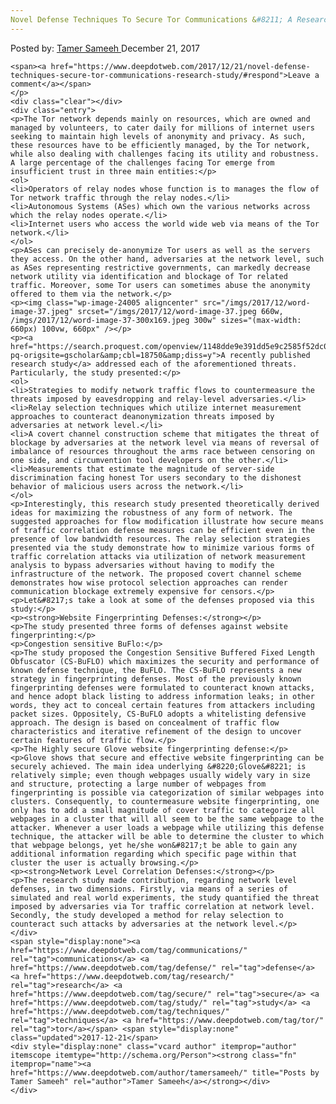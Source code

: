 ```yaml
---
Novel Defense Techniques To Secure Tor Communications &#8211; A Research Study
---
```

<article class="post-listing post-24002 post type-post status-publish format-standard has-post-thumbnail hentry  tag-communications tag-defense tag-research tag-secure tag-study tag-techniques 
    <div class="post-inner">
        <span>Posted by: <a href="https://www.deepdotweb.com/author/tamersameeh/" title="">Tamer Sameeh </a></span>
    <span>December 21, 2017</span>
    
    <span><a href="https://www.deepdotweb.com/2017/12/21/novel-defense-techniques-secure-tor-communications-research-study/#respond">Leave a comment</a></span>
    </p>
    <div class="clear"></div>
    <div class="entry">
    <p>The Tor network depends mainly on resources, which are owned and managed by volunteers, to cater daily for millions of internet users seeking to maintain high levels of anonymity and privacy. As such, these resources have to be efficiently managed, by the Tor network, while also dealing with challenges facing its utility and robustness. A large percentage of the challenges facing Tor emerge from insufficient trust in three main entities:</p>
    <ol>
    <li>Operators of relay nodes whose function is to manages the flow of Tor network traffic through the relay nodes.</li>
    <li>Autonomous Systems (ASes) which own the various networks across which the relay nodes operate.</li>
    <li>Internet users who access the world wide web via means of the Tor network.</li>
    </ol>
    <p>ASes can precisely de-anonymize Tor users as well as the servers they access. On the other hand, adversaries at the network level, such as ASes representing restrictive governments, can markedly decrease network utility via identification and blockage of Tor related traffic. Moreover, some Tor users can sometimes abuse the anonymity offered to them via the network.</p>
    <p><img class="wp-image-24005 aligncenter" src="/imgs/2017/12/word-image-37.jpeg" srcset="/imgs/2017/12/word-image-37.jpeg 660w, /imgs/2017/12/word-image-37-300x169.jpeg 300w" sizes="(max-width: 660px) 100vw, 660px" /></p>
    <p><a href="https://search.proquest.com/openview/1148dde9e391dd5e9c2585f52dc027d0/1?pq-origsite=gscholar&amp;cbl=18750&amp;diss=y">A recently published research study</a> addressed each of the aforementioned threats. Particularly, the study presented:</p>
    <ol>
    <li>Strategies to modify network traffic flows to countermeasure the threats imposed by eavesdropping and relay-level adversaries.</li>
    <li>Relay selection techniques which utilize internet measurement approaches to counteract deanonymization threats imposed by adversaries at network level.</li>
    <li>A covert channel construction scheme that mitigates the threat of blockage by adversaries at the network level via means of reversal of imbalance of resources throughout the arms race between censoring on one side, and circumvention tool developers on the other.</li>
    <li>Measurements that estimate the magnitude of server-side discrimination facing honest Tor users secondary to the dishonest behavior of malicious users across the network.</li>
    </ol>
    <p>Interestingly, this research study presented theoretically derived ideas for maximizing the robustness of any form of network. The suggested approaches for flow modification illustrate how secure means of traffic correlation defense measures can be efficient even in the presence of low bandwidth resources. The relay selection strategies presented via the study demonstrate how to minimize various forms of traffic correlation attacks via utilization of network measurement analysis to bypass adversaries without having to modify the infrastructure of the network. The proposed covert channel scheme demonstrates how wise protocol selection approaches can render communication blockage extremely expensive for censors.</p>
    <p>Let&#8217;s take a look at some of the defenses proposed via this study:</p>
    <p><strong>Website Fingerprinting Defenses:</strong></p>
    <p>The study presented three forms of defenses against website fingerprinting:</p>
    <p>Congestion sensitive BuFlo:</p>
    <p>The study proposed the Congestion Sensitive Buffered Fixed Length Obfuscator (CS-BuFLO) which maximizes the security and performance of known defense technique, the BuFLO. The CS-BuFLO represents a new strategy in fingerprinting defenses. Most of the previously known fingerprinting defenses were formulated to counteract known attacks, and hence adopt black listing to address information leaks; in other words, they act to conceal certain features from attackers including packet sizes. Oppositely, CS-BuFLO adopts a whitelisting defensive approach. The design is based on concealment of traffic flow characteristics and iterative refinement of the design to uncover certain features of traffic flow.</p>
    <p>The Highly secure Glove website fingerprinting defense:</p>
    <p>Glove shows that secure and effective website fingerprinting can be securely achieved. The main idea underlying &#8220;Glove&#8221; is relatively simple; even though webpages usually widely vary in size and structure, protecting a large number of webpages from fingerprinting is possible via categorization of similar webpages into clusters. Consequently, to countermeasure website fingerprinting, one only has to add a small magnitude of cover traffic to categorize all webpages in a cluster that will all seem to be the same webpage to the attacker. Whenever a user loads a webpage while utilizing this defense technique, the attacker will be able to determine the cluster to which that webpage belongs, yet he/she won&#8217;t be able to gain any additional information regarding which specific page within that cluster the user is actually browsing.</p>
    <p><strong>Network Level Correlation Defenses:</strong></p>
    <p>The research study made contribution, regarding network level defenses, in two dimensions. Firstly, via means of a series of simulated and real world experiments, the study quantified the threat imposed by adversaries via Tor traffic correlation at network level. Secondly, the study developed a method for relay selection to counteract such attacks by adversaries at the network level.</p>
    </div>
    <span style="display:none"><a href="https://www.deepdotweb.com/tag/communications/" rel="tag">communications</a> <a href="https://www.deepdotweb.com/tag/defense/" rel="tag">defense</a> <a href="https://www.deepdotweb.com/tag/research/" rel="tag">research</a> <a href="https://www.deepdotweb.com/tag/secure/" rel="tag">secure</a> <a href="https://www.deepdotweb.com/tag/study/" rel="tag">study</a> <a href="https://www.deepdotweb.com/tag/techniques/" rel="tag">techniques</a> <a href="https://www.deepdotweb.com/tag/tor/" rel="tag">tor</a></span> <span style="display:none" class="updated">2017-12-21</span>
    <div style="display:none" class="vcard author" itemprop="author" itemscope itemtype="http://schema.org/Person"><strong class="fn" itemprop="name"><a href="https://www.deepdotweb.com/author/tamersameeh/" title="Posts by Tamer Sameeh" rel="author">Tamer Sameeh</a></strong></div>
    </div>
</article>

